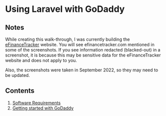 # Using Laravel with GoDaddy

## Notes
While creating this walk-through, I was currently building the <a href="https://www.efinancetracker.com">eFinanceTracker</a> website.  You will see efinancetracker.com mentioned in some of the screenshots.  If you see information redacted (blacked-out) in a screenshot, it is because this may be sensitive data for the eFinanceTracker website and does not apply to you.

Also, the screenshots were taken in September 2022, so they may need to be updated.

## Contents
<ol>
  <li><a href="1-Software-Requirements.md">Software Requirements</a></li>
  <li><a href="2-Creating-a-GoDaddy-website.md">Getting started with GoDaddy</a></li>
</ol>

